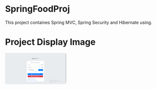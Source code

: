 # SpringFoodProj
This project containes Spring MVC, Spring Security and Hibernate using.

# Project Display Image
<p>
<a href="https://github.com/hakanozer/SpringFoodProj/blob/master/img/1.png" target="_blank">
<img src="https://github.com/hakanozer/SpringFoodProj/blob/master/img/1.png" width="200" style="max-width:100%;"></a>

  
</p>  
